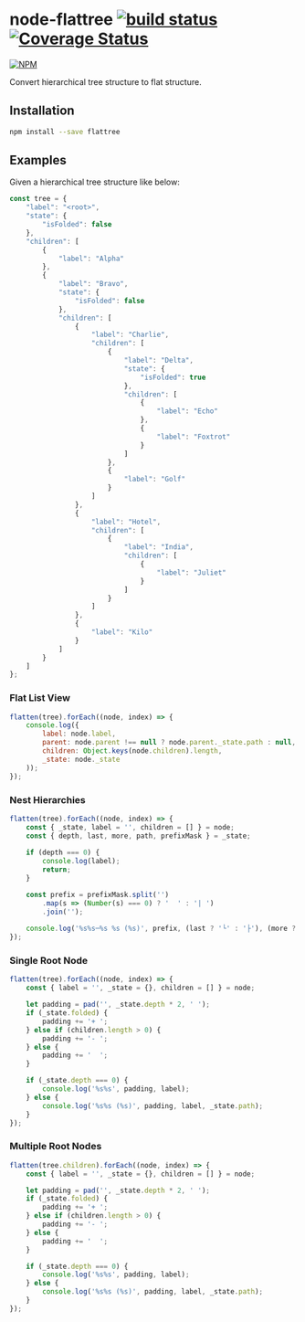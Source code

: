 # node-flattree [![build status](https://travis-ci.org/cheton/node-flattree.svg?branch=master)](https://travis-ci.org/cheton/node-flattree) [![Coverage Status](https://coveralls.io/repos/cheton/node-flattree/badge.svg)](https://coveralls.io/r/cheton/node-flattree)
[![NPM](https://nodei.co/npm/flattree.png?downloads=true&stars=true)](https://nodei.co/npm/flattree/)

Convert hierarchical tree structure to flat structure.

## Installation

```bash
npm install --save flattree
```

## Examples

Given a hierarchical tree structure like below:

```js
const tree = {
    "label": "<root>",
    "state": {
        "isFolded": false
    },
    "children": [
        {
            "label": "Alpha"
        },
        {
            "label": "Bravo",
            "state": {
                "isFolded": false
            },
            "children": [
                {
                    "label": "Charlie",
                    "children": [
                        {
                            "label": "Delta",
                            "state": {
                                "isFolded": true
                            },
                            "children": [
                                {
                                    "label": "Echo"
                                },
                                {
                                    "label": "Foxtrot"
                                }
                            ]
                        },
                        {
                            "label": "Golf"
                        }
                    ]
                },
                {
                    "label": "Hotel",
                    "children": [
                        {
                            "label": "India",
                            "children": [
                                {
                                    "label": "Juliet"
                                }
                            ]
                        }
                    ]
                },
                {
                    "label": "Kilo"
                }
            ]
        }
    ]
};
```

### Flat List View
```js
flatten(tree).forEach((node, index) => {
    console.log({
        label: node.label,
        parent: node.parent !== null ? node.parent._state.path : null,
        children: Object.keys(node.children).length,
        _state: node._state
    ));
});
```

### Nest Hierarchies
```js
flatten(tree).forEach((node, index) => {
    const { _state, label = '', children = [] } = node;
    const { depth, last, more, path, prefixMask } = _state;
  
    if (depth === 0) {
        console.log(label);
        return;
    }

    const prefix = prefixMask.split('')
        .map(s => (Number(s) === 0) ? '  ' : '| ')
        .join('');
    
    console.log('%s%s─%s %s (%s)', prefix, (last ? '└' : '├'), (more ? '┬' : '─'), label, path);
});
```

### Single Root Node
```js
flatten(tree).forEach((node, index) => {
    const { label = '', _state = {}, children = [] } = node;

    let padding = pad('', _state.depth * 2, ' ');
    if (_state.folded) {
        padding += '+ ';
    } else if (children.length > 0) {
        padding += '- ';
    } else {
        padding += '  ';
    }

    if (_state.depth === 0) {
        console.log('%s%s', padding, label);
    } else {
        console.log('%s%s (%s)', padding, label, _state.path);
    }
});
```

### Multiple Root Nodes
```js
flatten(tree.children).forEach((node, index) => {
    const { label = '', _state = {}, children = [] } = node;

    let padding = pad('', _state.depth * 2, ' ');
    if (_state.folded) {
        padding += '+ ';
    } else if (children.length > 0) {
        padding += '- ';
    } else {
        padding += '  ';
    }

    if (_state.depth === 0) {
        console.log('%s%s', padding, label);
    } else {
        console.log('%s%s (%s)', padding, label, _state.path);
    }
});
```
